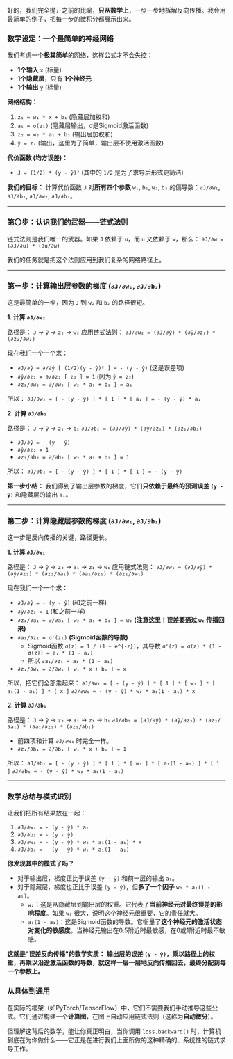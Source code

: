 好的，我们完全抛开之前的比喻，**只从数学上**，一步一步地拆解反向传播。我会用最简单的例子，把每一步的微积分都展示出来。

### 数学设定：一个最简单的神经网络

我们考虑一个**极其简单**的网络，这样公式才不会失控：
- **1个输入** `x` (标量)
- **1个隐藏层**，只有 **1个神经元**
- **1个输出** `ŷ` (标量)

**网络结构：**
1.  `z₁ = w₁ * x + b₁` (隐藏层加权和)
2.  `a₁ = σ(z₁)` (隐藏层输出，σ是Sigmoid激活函数)
3.  `z₂ = w₂ * a₁ + b₂` (输出层加权和)
4.  `ŷ = z₂` (输出，这里为了简单，输出层不使用激活函数)

**代价函数 (均方误差)：**
- `J = (1/2) * (y - ŷ)²` (其中的 `1/2` 是为了求导后形式更简洁)

**我们的目标：**
计算代价函数 `J` 对**所有四个参数** `w₁`, `b₁`, `w₂`, `b₂` 的偏导数：`∂J/∂w₁`, `∂J/∂b₁`, `∂J/∂w₂`, `∂J/∂b₂`。

---

### 第〇步：认识我们的武器——链式法则

链式法则是我们唯一的武器。如果 `J` 依赖于 `u`，而 `u` 又依赖于 `w`，那么：
`∂J/∂w = (∂J/∂u) * (∂u/∂w)`

我们的任务就是把这个法则应用到我们复杂的网络路径上。

---

### 第一步：计算输出层参数的梯度 (`∂J/∂w₂`, `∂J/∂b₂`)

这是最简单的一步，因为 `J` 到 `w₂` 和 `b₂` 的路径很短。

**1. 计算 `∂J/∂w₂`**

路径是： `J` → `ŷ` → `z₂` → `w₂`
应用链式法则：
`∂J/∂w₂ = (∂J/∂ŷ) * (∂ŷ/∂z₂) * (∂z₂/∂w₂)`

现在我们一个一个求：
- `∂J/∂ŷ = ∂/∂ŷ [ (1/2)(y - ŷ)² ] = - (y - ŷ)` (这是误差项)
- `∂ŷ/∂z₂ = ∂/∂z₂ [ z₂ ] = 1` (因为 `ŷ = z₂`)
- `∂z₂/∂w₂ = ∂/∂w₂ [ w₂ * a₁ + b₂ ] = a₁`

所以：
`∂J/∂w₂ = [ - (y - ŷ) ] * [ 1 ] * [ a₁ ] = - (y - ŷ) * a₁`

**2. 计算 `∂J/∂b₂`**

路径是： `J` → `ŷ` → `z₂` → `b₂`
`∂J/∂b₂ = (∂J/∂ŷ) * (∂ŷ/∂z₂) * (∂z₂/∂b₂)`
- `∂J/∂ŷ = - (y - ŷ)`
- `∂ŷ/∂z₂ = 1`
- `∂z₂/∂b₂ = ∂/∂b₂ [ w₂ * a₁ + b₂ ] = 1`

所以：
`∂J/∂b₂ = [ - (y - ŷ) ] * [ 1 ] * [ 1 ] = - (y - ŷ)`

**第一步小结：**
我们得到了输出层参数的梯度，它们**只依赖于最终的预测误差 `(y - ŷ)`** 和隐藏层的输出 `a₁`。

---

### 第二步：计算隐藏层参数的梯度 (`∂J/∂w₁`, `∂J/∂b₁`)

这一步是反向传播的关键，路径更长。

**1. 计算 `∂J/∂w₁`**

路径是： `J` → `ŷ` → `z₂` → `a₁` → `z₁` → `w₁`
应用链式法则：
`∂J/∂w₁ = (∂J/∂ŷ) * (∂ŷ/∂z₂) * (∂z₂/∂a₁) * (∂a₁/∂z₁) * (∂z₁/∂w₁)`

现在我们一个一个求：
- `∂J/∂ŷ = - (y - ŷ)` (和之前一样)
- `∂ŷ/∂z₂ = 1` (和之前一样)
- `∂z₂/∂a₁ = ∂/∂a₁ [ w₂ * a₁ + b₂ ] = w₂` **(注意这里！误差要通过 `w₂` 传播回来)**
- `∂a₁/∂z₁ = σ'(z₁)` **(Sigmoid函数的导数)**
    - Sigmoid函数 `σ(z) = 1 / (1 + e^{-z})`，其导数 `σ'(z) = σ(z) * (1 - σ(z)) = a₁ * (1 - a₁)`
    - 所以 `∂a₁/∂z₁ = a₁ * (1 - a₁)`
- `∂z₁/∂w₁ = ∂/∂w₁ [ w₁ * x + b₁ ] = x`

所以，把它们全部乘起来：
`∂J/∂w₁ = [ - (y - ŷ) ] * [ 1 ] * [ w₂ ] * [ a₁(1 - a₁) ] * [ x ]`
`∂J/∂w₁ = - (y - ŷ) * w₂ * a₁(1 - a₁) * x`

**2. 计算 `∂J/∂b₁`**

路径是： `J` → `ŷ` → `z₂` → `a₁` → `z₁` → `b₁`
`∂J/∂b₁ = (∂J/∂ŷ) * (∂ŷ/∂z₂) * (∂z₂/∂a₁) * (∂a₁/∂z₁) * (∂z₁/∂b₁)`
- 前四项和计算 `∂J/∂w₁` 时完全一样。
- `∂z₁/∂b₁ = ∂/∂b₁ [ w₁ * x + b₁ ] = 1`

所以：
`∂J/∂b₁ = [ - (y - ŷ) ] * [ 1 ] * [ w₂ ] * [ a₁(1 - a₁) ] * [ 1 ]`
`∂J/∂b₁ = - (y - ŷ) * w₂ * a₁(1 - a₁)`

---

### 数学总结与模式识别

让我们把所有结果放在一起：

1.  `∂J/∂w₂ = - (y - ŷ) * a₁`
2.  `∂J/∂b₂ = - (y - ŷ)`
3.  `∂J/∂w₁ = - (y - ŷ) * w₂ * a₁(1 - a₁) * x`
4.  `∂J/∂b₁ = - (y - ŷ) * w₂ * a₁(1 - a₁)`

**你发现其中的模式了吗？**

- 对于输出层，梯度正比于误差 `(y - ŷ)` 和前一层的输出 `a₁`。
- 对于隐藏层，梯度也正比于误差 `(y - ŷ)`，但**多了一个因子** `w₂ * a₁(1 - a₁)`。
    - `w₂`：这是从隐藏层到输出层的权重。它代表了**当前神经元对最终误差的影响程度**。如果 `w₂` 很大，说明这个神经元很重要，它的责任就大。
    - `a₁(1 - a₁)`：这是Sigmoid函数的导数。它衡量了**这个神经元的激活状态对变化的敏感度**。当神经元输出在0.5附近时最敏感，在0或1附近时最不敏感。

**这就是"误差反向传播"的数学实质：**
**输出层的误差 `(y - ŷ)`，乘以路径上的权重，再乘以沿途激活函数的导数，就这样一层一层地反向传播回去，最终分配到每一个参数上。**

### 从具体到通用

在实际的框架（如PyTorch/TensorFlow）中，它们不需要我们手动推导这些公式。它们通过构建一个**计算图**，在图上自动应用链式法则（这称为**自动微分**）。

但理解这背后的数学，能让你真正明白，当你调用 `loss.backward()` 时，计算机到底在为你做什么——它正是在进行我们上面所做的这种精确的、系统性的链式求导工作。
